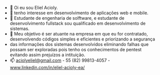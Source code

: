 - 👋 Oi eu sou Eliel Acioly.
- 👀 tenho interesse em desenvolvimento de aplicações web e mobile.
- 🌱 Estudante de engenharia de solftware, e estudante de desenvolvimento fullstack sou qualificado em desenvolvimento de sistemas.
- 💞️ Meu objetivo é ser atuante na empresa em que eu for contratado, desenvolvendo códigos simples e eficientes e priorizando a segurança
-    das informações dos sistemas desenvolvidos eliminando falhas que possam ser exploradas pois tenho os conhecimentos de pentest evitando assim prejuízos a intituição. 
- 📫 aciolyeliel@gmail.com - 55 (82) 99813-4057 - www.linkedin.com/in/eliel-acioly-ea/

<!---
ElielAcioly1/ElielAcioly1 is a ✨ special ✨ repository because its `README.md` (this file) appears on your GitHub profile.
You can click the Preview link to take a look at your changes.
--->
